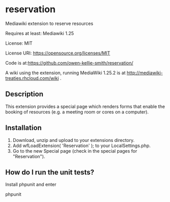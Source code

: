 # reservation
Mediawiki extension to reserve resources

Requires at least: Mediawiki 1.25

License: MIT

License URI: https://opensource.org/licenses/MIT 

Code is at:https://github.com/owen-kellie-smith/reservation/

A wiki using the extension, running MediaWiki 1.25.2 is at http://mediawiki-treaties.rhcloud.com/wiki .

## Description 

This extension provides a special page which renders forms that enable the booking of resources (e.g. a meeting room or cores on a computer).

## Installation

1. Download, unzip and upload to your extensions directory.  
1. Add  wfLoadExtension( 'Reservation' );   to your LocalSettings.php.
1. Go to the new Special page (check in the special pages for "Reservation").

## How do I run the unit tests? 

Install phpunit and enter

phpunit



